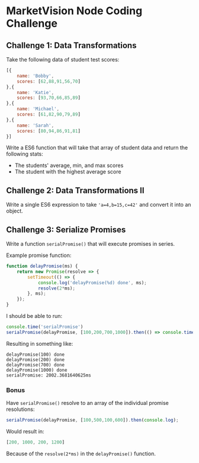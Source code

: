 # MarketVision Node Coding Challenge

## Challenge 1: Data Transformations

Take the following data of student test scores:

```js
[{
	name: 'Bobby',
	scores: [62,88,91,56,70]
},{
	name: 'Katie',
	scores: [93,70,66,85,89]
},{
	name: 'Michael',
	scores: [61,82,90,79,89]
},{
	name: 'Sarah',
	scores: [80,94,86,91,81]
}]
```

Write a ES6 function that will take that array of student data and return the following stats:
- The students' average, min, and max scores
- The student with the highest average score

## Challenge 2: Data Transformations II

Write a single ES6 expression to take `'a=4,b=15,c=42'` and convert it into an object.

## Challenge 3: Serialize Promises

Write a function `serialPromise()` that will execute promises in series.

Example promise function:
```js
function delayPromise(ms) {
	return new Promise(resolve => {
		setTimeout(() => {
			console.log('delayPromise(%d) done', ms);
			resolve(2*ms);
		}, ms);
	});
}
```
I should be able to run:

```js
console.time('serialPromise')
serialPromise(delayPromise, [100,200,700,1000]).then(() => console.timeEnd('serialPromise'));
```
Resulting in something like:
```
delayPromise(100) done
delayPromise(200) done
delayPromise(700) done
delayPromise(1000) done
serialPromise: 2002.3681640625ms
```

### Bonus
Have `serialPromise()` resolve to an array of the individual promise resolutions:

```js
serialPromise(delayPromise, [100,500,100,600]).then(console.log);
```

Would result in:
```js
[200, 1000, 200, 1200]
```

Because of the `resolve(2*ms)` in the `delayPromise()` function.


